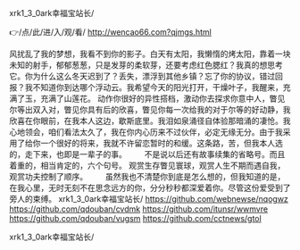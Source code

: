 
xrk1_3_0ark幸福宝站长/




👉/点/此/进/入/观/看/ http://wencao66.com?qjmgs.html




风扰乱了我的梦想，我看不到你的影子。白天有太阳，我懒惰的烤太阳，靠着一块未知的射手，郁郁葱葱，只是发芽的柔软芽，还要考虑红色腮红？我真的想思考它。你为什么这么冬天迟到了？丢失，漂浮到其他乡镇？忘了你的协议，错过回报？我不知道你到达哪个浮动云。我希望今天的阳光打开，干燥叶子，我醒来，充满了玉，充满了山莲花。
动作你很好的异性搭档，激动你去探求你意中人，瞥见尔等出双入对，瞥见你具有后的欣喜，瞥见你每一次给我的对于尔等的好动静，我欣喜在你眼前，在我本人这边，歇斯底里。我泪如泉涌径自体验那暗涌的凄怆。我心地领会，咱们看法太久了，我在你内心历来不过伙伴，必定无缘无分。由于我采用了给你一个很好的将来，我就不许留恋暂时的和缓。这条路，苦，但我本人选的，走下来，也即是一辈子的事。
　　不是说以后还有故事续集的省略号。而且着重的，相当肯定的，六个句号。
观赏生存瞥见寰球，观赏人生不期而遇自我，观赏功夫控制了顺序。
　　虽然我也不清楚你到底是怎么想的，但我知道的是，在我心里，无时无刻不在思念远方的你，分分秒秒都深爱着你。尽管这份爱受到了旁人的束缚。
xrk1_3_0ark幸福宝站长/ https://github.com/webnewse/nqogwz
https://github.com/qdouban/cvdmk
https://github.com/itunsr/wwmvre
https://github.com/qdouban/vugsm
https://github.com/cctnews/gtol





xrk1_3_0ark幸福宝站长/

